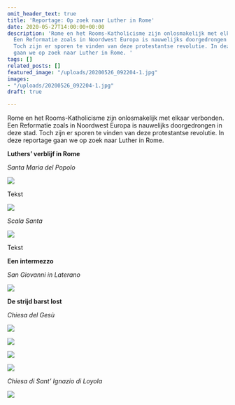 ```yaml
---
omit_header_text: true
title: 'Reportage: Op zoek naar Luther in Rome'
date: 2020-05-27T14:00:00+00:00
description: 'Rome en het Rooms-Katholicisme zijn onlosmakelijk met elkaar verbonden.
  Een Reformatie zoals in Noordwest Europa is nauwelijks doorgedrongen in deze stad.
  Toch zijn er sporen te vinden van deze protestantse revolutie. In deze reportage
  gaan we op zoek naar Luther in Rome. '
tags: []
related_posts: []
featured_image: "/uploads/20200526_092204-1.jpg"
images:
- "/uploads/20200526_092204-1.jpg"
draft: true

---
```

Rome en het Rooms-Katholicisme zijn onlosmakelijk met elkaar verbonden. Een Reformatie zoals in Noordwest Europa is nauwelijks doorgedrongen in deze stad. Toch zijn er sporen te vinden van deze protestantse revolutie. In deze reportage gaan we op zoek naar Luther in Rome.

**Luthers’ verblijf in Rome**

_Santa Maria del Popolo_

![](/uploads/20200522_165259-1.jpg)

Tekst

![](/uploads/dsc_0353-1.jpg)

_Scala Santa_

![](/uploads/dsc_0055-1.jpg)

Tekst

**Een intermezzo**

_San Giovanni in Laterano_

![](/uploads/dsc_0165-1.jpg)

**De strijd barst lost**

_Chiesa del Gesù_

![](/uploads/20200522_150055-1.jpg)

![](/uploads/20200526_092204-1.jpg)

![](/uploads/20200526_092218-1.jpg)

![](/uploads/dsc_0428-1.jpg)

_Chiesa di Sant’ Ignazio di Loyola_

![](/uploads/20200522_152315-1.jpg)